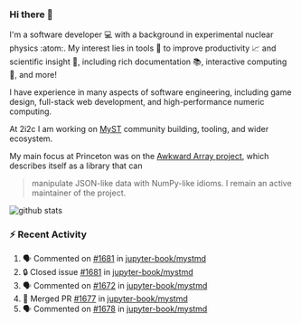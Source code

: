 ### Hi there 👋 

I'm a software developer 💻 with a background in experimental nuclear physics :atom:. My interest lies in tools :wrench: to improve productivity :chart_with_upwards_trend: and scientific insight :telescope:, including rich documentation 📚, interactive computing 🧮, and more! 

I have experience in many aspects of software engineering, including game design, full-stack web development, and high-performance numeric computing. 

At 2i2c I am working on [MyST](https://github.com/jupyter-book/mystmd) community building, tooling, and wider ecosystem. 

My main focus at Princeton was on the [Awkward Array project](awkward-array.org/), which describes itself as a library that can 
> manipulate JSON-like data with NumPy-like idioms. I remain an active maintainer of the project. 

![github stats](https://github-readme-stats.vercel.app/api?username=agoose77&show_icons=true&hide_rank=true&hide_title=true&bg_color=30,e76445,904e95&text_color=efe3ec&icon_color=efe3ec)
<!--
**agoose77/agoose77** is a ✨ _special_ ✨ repository because its `README.md` (this file) appears on your GitHub profile.

Here are some ideas to get you started:

- 🔭 I’m currently working on ...
- 🌱 I’m currently learning ...
- 👯 I’m looking to collaborate on ...
- 🤔 I’m looking for help with ...
- 💬 Ask me about ...
- 📫 How to reach me: ...
- 😄 Pronouns: ...
- ⚡ Fun fact: ...
-->

### :zap: Recent Activity

<!--START_SECTION:activity-->
1. 🗣 Commented on [#1681](https://github.com/jupyter-book/mystmd/issues/1681#issuecomment-2504017920) in [jupyter-book/mystmd](https://github.com/jupyter-book/mystmd)
2. 🔒 Closed issue [#1681](https://github.com/jupyter-book/mystmd/issues/1681) in [jupyter-book/mystmd](https://github.com/jupyter-book/mystmd)
3. 🗣 Commented on [#1672](https://github.com/jupyter-book/mystmd/issues/1672#issuecomment-2501976439) in [jupyter-book/mystmd](https://github.com/jupyter-book/mystmd)
4. 🎉 Merged PR [#1677](https://github.com/jupyter-book/mystmd/pull/1677) in [jupyter-book/mystmd](https://github.com/jupyter-book/mystmd)
5. 🗣 Commented on [#1678](https://github.com/jupyter-book/mystmd/issues/1678#issuecomment-2500448057) in [jupyter-book/mystmd](https://github.com/jupyter-book/mystmd)
<!--END_SECTION:activity-->
